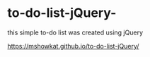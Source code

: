 # to-do-list-jQuery-
this simple to-do list was created using jQuery

https://mshowkat.github.io/to-do-list-jQuery/
